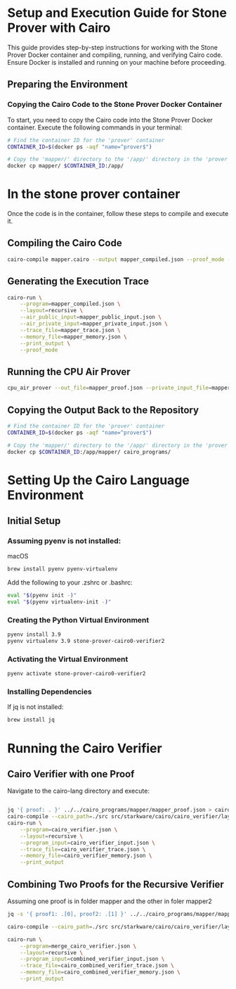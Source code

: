 # Setup and Execution Guide for Stone Prover with Cairo

This guide provides step-by-step instructions for working with the Stone Prover Docker container and compiling, running, and verifying Cairo code. Ensure Docker is installed and running on your machine before proceeding.

## Preparing the Environment

### Copying the Cairo Code to the Stone Prover Docker Container

To start, you need to copy the Cairo code into the Stone Prover Docker container. Execute the following commands in your terminal:

```bash
# Find the container ID for the 'prover' container
CONTAINER_ID=$(docker ps -aqf "name=^prover$")

# Copy the 'mapper/' directory to the '/app/' directory in the 'prover' container
docker cp mapper/ $CONTAINER_ID:/app/
```

# In the stone prover container
Once the code is in the container, follow these steps to compile and execute it.

## Compiling the Cairo Code
``` bash
cairo-compile mapper.cairo --output mapper_compiled.json --proof_mode --no debug_info
```

## Generating the Execution Trace
``` bash
cairo-run \
    --program=mapper_compiled.json \
    --layout=recursive \
    --air_public_input=mapper_public_input.json \
    --air_private_input=mapper_private_input.json \
    --trace_file=mapper_trace.json \
    --memory_file=mapper_memory.json \
    --print_output \
    --proof_mode

```
## Running the CPU Air Prover
```bash
cpu_air_prover --out_file=mapper_proof.json --private_input_file=mapper_private_input.json --public_input_file=mapper_public_input.json --prover_config_file=cpu_air_prover_config.json --parameter_file=cpu_air_params.json --generate_annotations
```

## Copying the Output Back to the Repository
```bash
# Find the container ID for the 'prover' container
CONTAINER_ID=$(docker ps -aqf "name=^prover$")

# Copy the 'mapper/' directory to the '/app/' directory in the 'prover' container
docker cp $CONTAINER_ID:/app/mapper/ cairo_programs/
```

# Setting Up the Cairo Language Environment
## Initial Setup
### Assuming pyenv is not installed:
macOS

```bash
brew install pyenv pyenv-virtualenv
```
Add the following to your .zshrc or .bashrc:

```bash
eval "$(pyenv init -)"
eval "$(pyenv virtualenv-init -)"
```
### Creating the Python Virtual Environment
```bash
pyenv install 3.9
pyenv virtualenv 3.9 stone-prover-cairo0-verifier2
```
### Activating the Virtual Environment
``` bash
pyenv activate stone-prover-cairo0-verifier2
```
### Installing Dependencies
If jq is not installed:

``` bash
brew install jq
```

# Running the Cairo Verifier
## Cairo Verifier with one Proof
Navigate to the cairo-lang directory and execute:

``` bash

jq '{ proof: . }' ../../cairo_programs/mapper/mapper_proof.json > cairo_verifier_input.json
cairo-compile --cairo_path=./src src/starkware/cairo/cairo_verifier/layouts/all_cairo/cairo_verifier.cairo --output cairo_verifier.json --no_debug_info
cairo-run \
    --program=cairo_verifier.json \
    --layout=recursive \
    --program_input=cairo_verifier_input.json \
    --trace_file=cairo_verifier_trace.json \
    --memory_file=cairo_verifier_memory.json \
    --print_output
```

## Combining Two Proofs for the Recursive Verifier 
Assuming one proof is in folder mapper and the other in foler mapper2

```bash
jq -s '{ proof1: .[0], proof2: .[1] }' ../../cairo_programs/mapper/mapper_proof.json ../../cairo_programs/mapper/mapper_proof.json > combined_verifier_input.json

cairo-compile --cairo_path=./src src/starkware/cairo/cairo_verifier/layouts/all_cairo/merge_cairo_verifier.cairo --output merge_cairo_verifier.json --no_debug_info

cairo-run \
    --program=merge_cairo_verifier.json \
    --layout=recursive \
    --program_input=combined_verifier_input.json \
    --trace_file=cairo_combined_verifier_trace.json \
    --memory_file=cairo_combined_verifier_memory.json \
    --print_output
```
